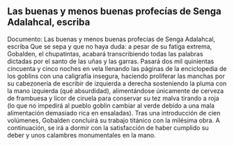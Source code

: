 ## Las buenas y menos buenas profecías de Senga Adalahcal, escriba
Documento: Las buenas y menos buenas profecías de Senga Adalahcal, escriba
Que se sepa y que no haya duda: a pesar de su fatiga extrema, Gobalden, el chupatintas, acabará transcribiendo todas las palabras dictadas por el santo de las uñas y las garras. Pasará dos mil quinientas cincuenta y cinco noches en vela llenando las páginas de la enciclopedia de los goblins con una caligrafía insegura, haciendo proliferar las manchas por su cabezonería de escribir de izquierda a derecha sosteniendo la pluma con la mano izquierda (qué absurdidad), alimentándose únicamente de cerveza de frambuesa y licor de ciruela para conservar su tez malva tirando a roja (lo que no impedirá al pueblo goblin cambiar al verde debido a una mala alimentación demasiado rica en ensaladas).
Tras una introducción de cien volúmenes, Gobalden concluirá su trabajo titánico con la milésima obra. A continuación, se irá a dormir con la satisfacción de haber cumplido su deber y unos calambres monumentales en la mano.
